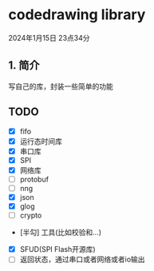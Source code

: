 # codedrawing library
2024年1月15日 23点34分
## 1. 简介
写自己的库，封装一些简单的功能

## TODO
- [x] fifo
- [x] 运行态时间库
- [X] 串口库
- [X] SPI
- [x] 网络库  
- [ ] protobuf
- [ ] nng
- [X] json
- [x] glog
- [ ] crypto
- [半勾] 工具(比如校验和...)
- [X] SFUD(SPI Flash开源库)
- [ ] 返回状态，通过串口或者网络或者io输出